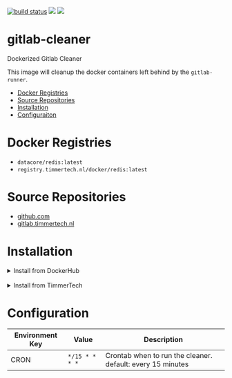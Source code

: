 [![build status](https://gitlab.timmertech.nl/docker/gitlab-cleaner/badges/master/build.svg)](https://gitlab.timmertech.nl/docker/gitlab-cleaner/commits/master)
[![](https://images.microbadger.com/badges/image/datacore/gitlab-cleaner.svg)](https://microbadger.com/images/datacore/gitlab-cleaner)
[![](https://images.microbadger.com/badges/license/datacore/gitlab-cleaner.svg)](https://microbadger.com/images/datacore/gitlab-cleaner)

# gitlab-cleaner

Dockerized Gitlab Cleaner

This image will cleanup the docker containers left behind by the `gitlab-runner`.

- [Docker Registries](#docker-registries)
- [Source Repositories](#source-repositories)
- [Installation](#installation)
- [Configuraiton](#configuration)

# Docker Registries

- `datacore/redis:latest`
- `registry.timmertech.nl/docker/redis:latest`

# Source Repositories

- [github.com](https://github.com/GJRTimmer/docker-gitlab-cleaner)
- [gitlab.timmertech.nl](https://gitlab.timmertech.nl/docker/gitlab-cleaner)

# Installation

<details>
<summary>Install from DockerHub</summary>
<p>

Download:

```bash
docker pull datacore/redis:latest
```

Build:

```bash
docker build -t datacore/gitlab-cleaner https://github.com/GJRTimmer/docker-gitlab-cleaner.git
```

</p>
</details>

<br/>

<details>
<summary>Install from TimmerTech</summary>
<p>

Download:

```bash
docker pull registry.timmertech.nl/docker/gitlab-cleaner:latest
```

Build:

```bash
docker build -t datacore/gitlab-cleaner https://gitlab.timmertech.nl/docker/gitlab-cleaner.git
```

</p>
</details>

# Configuration

| Environment Key | Value          | Description                                                |
| --------------- | -------------- | ---------------------------------------------------------- |
| CRON            | `*/15 * * * *` | Crontab when to run the cleaner. default: every 15 minutes |
